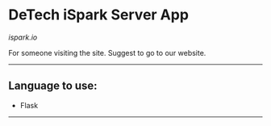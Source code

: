 # DeTech iSpark Server App
*ispark.io*

For someone visiting the site. Suggest to go to our website.

---

## Language to use:
- Flask

---
